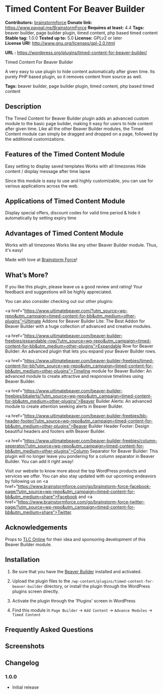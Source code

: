 # Timed Content For Beaver Builder #

**Contributors:** [brainstormforce](https://profiles.wordpress.org/brainstormforce)
**Donate link:** https://www.paypal.me/BrainstormForce
**Requires at least:** 4.4
**Tags:** beaver builder, page builder plugin, timed content, php based timed content
**Stable tag:** 1.0.0
**Tested up to:** 5.0
**License:** GPLv2 or later  
**License URI:** http://www.gnu.org/licenses/gpl-2.0.html  

**URL :** https://wordpress.org/plugins/timed-content-for-beaver-builder/  
 
Timed Content For Beaver Builder
 
A very easy to use plugin to hide content automatically after given time. Its purely PHP based plugin, so it removes content from source as well.

**Tags:** beaver builder, page builder plugin, timed content, php based timed content 

## Description ##

The Timed Content for Beaver Builder plugin adds an advanced custom module to the basic page builder, making it easy for users to hide content after given time. Like all the other Beaver Builder modules, the Timed Content module can simply be dragged and dropped on a page, followed by the additional customizations.

## Features of the Timed Content Module ##

Easy setting to display saved templates
Works with all timezones
Hide content / display message after time lapse

Since this module is easy to use and highly customizable, you can use for various applications across the web.

## Applications of Timed Content Module ##

Display special offers, discount codes for valid time period & hide it automatically by setting expiry time

## Advantages of Timed Content Module ##

Works with all timezones
Works like any other Beaver Builder module. Thus, it's easy!

Made with love at <a href="https://www.brainstormforce.com/?utm_source=wp-repo&utm_campaign=timed-content-for-bb&utm_medium=description">Brainstorm Force</a>! 

## What’s More? ##

If you like this plugin, please leave us a good review and rating! Your feedback and suggestions will be highly appreciated.

You can also consider checking out our other plugins:

<a href=”https://www.ultimatebeaver.com/?utm_source=wp-repo&utm_campaign=timed-content-for-bb&utm_medium=other-plugins”>Ultimate Addons for Beaver Builder Lite</a>: The Best Addon for Beaver Builder with a huge collection of advanced and creative modules.

<a href=”https://www.ultimatebeaver.com/beaver-builder-freebies/expandable-row/?utm_source=wp-repo&utm_campaign=timed-content-for-bb&utm_medium=other-plugins”>Expandable Row for Beaver Builder</a>: An advanced plugin that lets you expand your Beaver Builder rows.

<a href=”https://www.ultimatebeaver.com/beaver-builder-freebies/timed-content-for-bb?utm_source=wp-repo&utm_campaign=timed-content-for-bb&utm_medium=other-plugins”>Timeline module for Beaver Builder</a>: An advanced module to create attractive and responsive timelines using Beaver Builder.

<a href=”https://www.ultimatebeaver.com/beaver-builder-freebies/bbalerts/?utm_source=wp-repo&utm_campaign=timed-content-for-bb&utm_medium=other-plugins”>Beaver Builder Alerts</a>: An advanced module to create attention seeking alerts in Beaver Builder.

<a href=”https://www.ultimatebeaver.com/beaver-builder-freebies/bb-header-footer/?utm_source=wp-repo&utm_campaign=timed-content-for-bb&utm_medium=other-plugins”>Beaver Builder Header Footer</a>: Design beautiful headers and footers with Beaver Builder.

<a href=”https://www.ultimatebeaver.com/beaver-builder-freebies/column-seperator/?utm_source=wp-repo&utm_campaign=timed-content-for-bb&utm_medium=other-plugins”>Column Separator for Beaver Builder</a>: This plugin will no longer leave you pondering for a column separator in Beaver Builder. You can add it right away!
 
Visit our website to know more about the top WordPress products and services we offer. You can also stay updated with our upcoming endeavors by following us on <a href=”https://www.brainstormforce.com/go/brainstorm-force-facebook-page/?utm_source=wp-repo&utm_campaign=timed-content-for-bb&utm_medium=share”>Facebook</a> and <a href=”https://www.brainstormforce.com/go/brainstorm-force-twitter-page/?utm_source=wp-repo&utm_campaign=timed-content-for-bb&utm_medium=share”>Twitter</a>.

## Acknowledgements ##
Props to <a href="http://www.tlc-online.co.uk/" target="_blank">TLC Online</a> for their idea and sponsoring development of this Beaver Builder module.

## Installation ##

1. Be sure that you have the [Beaver Builder](https://goo.gl/rYCvGw "Beaver Builder") installed and activated.

2. Upload the plugin files to the `/wp-content/plugins/timed-content-for-beaver-builder` directory, or install the plugin through the WordPress plugins screen directly.

3. Activate the plugin through the 'Plugins' screen in WordPress

4. Find this module in `Page Builder` -> `Add Content` -> `Advance Modules` -> `Timed Content`

## Frequently Asked Questions ##

## Screenshots ##

## Changelog ##

### 1.0.0 ###
- Initial release
